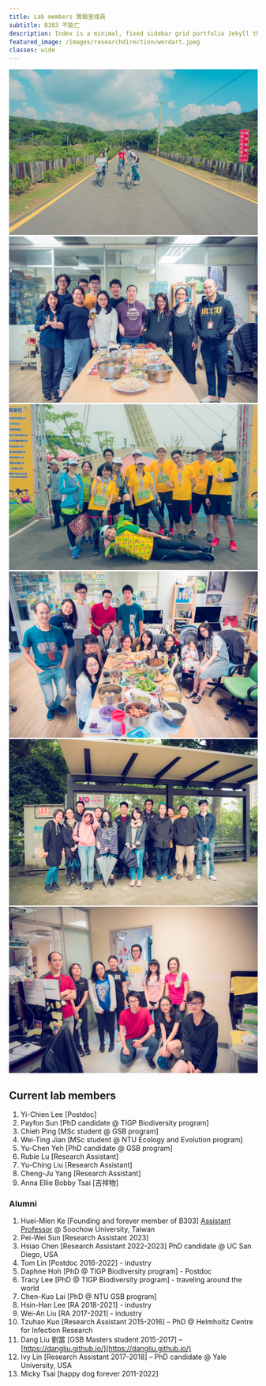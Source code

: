 ```yaml
---
title: Lab members 實驗室成員
subtitle: B303 不能亡
description: Index is a minimal, fixed sidebar grid portfolio Jekyll theme.
featured_image: /images/researchdirection/wordart.jpeg 
classes: wide 
---
```



<div class="gallery" data-columns="3">
	<img src="/images/members/20160825-DSC06023.jpg">
	<img src="/images/members/DSC_3375.jpeg">
	<img src="/images/members/20180505-DSC06964.jpg">
	<img src="/images/members/20180807-DSC_2600.jpg">
	<img src="/images/members/20181205-DSC_2831.jpg">
	<img src="/images/members/20190503-DSC_3426.jpg">
</div>



## Current lab members

1. Yi-Chien Lee \[Postdoc]
2. Payfon Sun \[PhD candidate @ TIGP Biodiversity program\]
3. Chieh Ping [MSc student @ GSB program]
4. Wei-Ting Jian \[MSc student @ NTU Ecology and Evolution program]
5. Yu-Chen Yeh [PhD candidate @ GSB program]
6. Rubie Lu \[Research Assistant\]
7. Yu-Ching Liu \[Research Assistant\]
8. Cheng-Ju Yang [Research Assistant]
9. Anna Ellie Bobby Tsai \[吉祥物\]

### Alumni

1. Huei-Mien Ke \[Founding and forever member of B303] [Assistant Professor](https://microbiology.scu.edu.tw/member/7) @ Soochow University, Taiwan
2. Pei-Wei Sun [Research Assistant 2023]
3. Hsiao Chen \[Research Assistant 2022-2023] PhD candidate @ UC San Diego, USA
4. Tom Lin \[Postdoc 2016-2022] - industry
5. Daphne Hoh \[PhD @ TIGP Biodiversity program\] - Postdoc
6. Tracy Lee \[PhD @ TIGP Biodiversity program] - traveling around the world
7. Chen-Kuo Lai \[PhD @ NTU GSB program\]
8. Hsin-Han Lee \[RA 2018-2021] - industry
9. Wei-An Liu \[RA 2017-2021] - industry
10. Tzuhao Kuo \[Research Assistant 2015-2016\] – PhD @ Helmholtz Centre for Infection Research
11. Dang Liu 劉當 \[GSB Masters student 2015-2017\] – [https://dangliu.github.io/](https://dangliu.github.io/)
12. Ivy Lin \[Research Assistant 2017-2018\] – PhD candidate @ Yale University, USA
13. Micky Tsai \[happy dog forever 2011-2022\]
